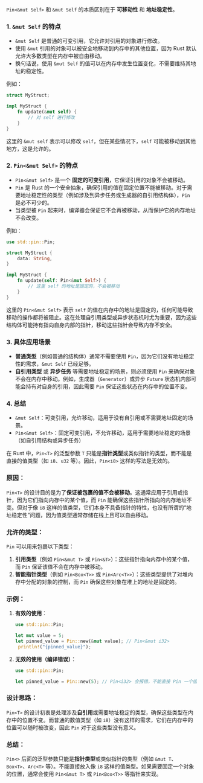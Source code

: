 `Pin<&mut Self>` 和 `&mut Self` 的本质区别在于 **可移动性** 和 **地址稳定性**。

### 1. **`&mut Self` 的特点**
   - `&mut Self` 是普通的可变引用，它允许对引用的对象进行修改。
   - 使用 `&mut` 引用的对象可以被安全地移动到内存中的其他位置，因为 Rust 默认允许大多数类型在内存中被自由移动。
   - 换句话说，使用 `&mut Self` 的值可以在内存中发生位置变化，不需要维持其地址的稳定性。

   例如：
   ```rust
   struct MyStruct;
   
   impl MyStruct {
       fn update(&mut self) {
           // 对 self 进行修改
       }
   }
   ```

   这里的 `&mut self` 表示可以修改 `self`，但在某些情况下，`self` 可能被移动到其他地方，这是允许的。

### 2. **`Pin<&mut Self>` 的特点**
   - `Pin<&mut Self>` 是一个 **固定的可变引用**，它保证引用的对象不会被移动。
   - `Pin` 是 Rust 的一个安全抽象，确保引用的值在固定位置不能被移动。对于需要地址稳定性的类型（例如涉及到异步任务或生成器的自引用结构体），`Pin` 是必不可少的。
   - 当类型被 `Pin` 起来时，编译器会保证它不会再被移动，从而保护它的内存地址不会改变。

   例如：
   ```rust
   use std::pin::Pin;

   struct MyStruct {
       data: String,
   }

   impl MyStruct {
       fn update(self: Pin<&mut Self>) {
           // 这里 self 的地址是固定的，不会被移动
       }
   }
   ```

   这里的 `Pin<&mut Self>` 表示 `self` 的值在内存中的地址是固定的，任何可能导致移动的操作都将被阻止。这在处理自引用类型或异步状态机时尤为重要，因为这些结构体可能持有指向自身内部的指针，移动这些指针会导致内存不安全。

### 3. **具体应用场景**
   - **普通类型**（例如普通的结构体）通常不需要使用 `Pin`，因为它们没有地址稳定性的需求，`&mut Self` 已经足够。
   - **自引用类型** 或 **异步任务** 等需要地址稳定的场景，则必须使用 `Pin` 来确保对象不会在内存中移动。例如，生成器（`Generator`）或异步 `Future` 状态机内部可能会持有对自身的引用，因此需要 `Pin` 保证这些状态在内存中的位置不变。

### 4. **总结**
   - `&mut Self`：可变引用，允许移动，适用于没有自引用或不需要地址固定的场景。
   - `Pin<&mut Self>`：固定可变引用，不允许移动，适用于需要地址稳定的场景（如自引用结构或异步任务）


在 Rust 中，`Pin<T>` 的泛型参数 `T` 只能是**指针类型**或类似指针的类型，而不能是直接的值类型（如 `i8`、`u32` 等）。因此，`Pin<i8>` 这样的写法是无效的。

### 原因：
`Pin<T>` 的设计目的是为了**保证被包裹的值不会被移动**。这通常应用于引用或指针，因为它们指向内存中的某个值，而 `Pin` 能确保这些指针所指向的内存地址不变。但对于像 `i8` 这样的值类型，它们本身不具备指针的特性，也没有所谓的“地址稳定性”问题，因为值类型通常存储在栈上且可以自由移动。

### 允许的类型：
`Pin` 可以用来包裹以下类型：
1. **引用类型**（例如 `Pin<&mut T>` 或 `Pin<&T>`）：这些指针指向内存中的某个值，而 `Pin` 保证该值不会在内存中被移动。
2. **智能指针类型**（例如 `Pin<Box<T>>` 或 `Pin<Arc<T>>`）：这些类型提供了对堆内存中分配的对象的控制，而 `Pin` 确保这些对象在堆上的地址是固定的。

### 示例：

1. **有效的使用**：
   ```rust
   use std::pin::Pin;
   
   let mut value = 5;
   let pinned_value = Pin::new(&mut value); // Pin<&mut i32>
    println!("{pinned_value}");
   ```

2. **无效的使用（编译错误）**：
   ```rust
   use std::pin::Pin;
   
   let pinned_value = Pin::new(5); // Pin<i32> 会报错，不能直接 Pin 一个值
   ```

### 设计思路：
`Pin<T>` 的设计初衷是处理涉及**自引用**或需要地址稳定的类型，确保这些类型在内存中的位置不变。而普通的数值类型（如 `i8`）没有这样的需求，它们在内存中的位置可以随时被改变，因此 `Pin` 对于这些类型没有意义。

### 总结：
`Pin<>` 后面的泛型参数只能是**指针类型**或类似指针的类型（例如 `&mut T`、`Box<T>`、`Arc<T>` 等）。不能直接放入像 `i8` 这样的值类型。如果需要固定一个对象的位置，通常会使用 `Pin<&mut T>` 或 `Pin<Box<T>>` 等指针来实现。

